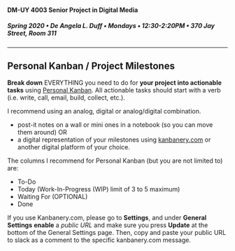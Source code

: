 #### DM-UY 4003 Senior Project in Digital Media
##### Spring 2020 • De Angela L. Duff • Mondays • 12:30-2:20PM • 370 Jay Street, Room 311

---

## Personal Kanban / Project Milestones
**Break down** EVERYTHING you need to do for **your project into actionable tasks** using <a href="http://personalkanban.com" target="_blank">Personal Kanban</a>. All actionable tasks should start with a verb (i.e. write, call, email, build, collect, etc.). 

I recommend using an analog, digital or analog/digital combination. 
<ul>
<li>post-it notes on a wall or mini ones in a notebook (so you can move them around)
OR</li>
<li>a digital representation of your milestones using <a href="http://kanbanery.com" target="_blank">kanbanery.com</a> or another digital platform of your choice.</li>
</ul>

The columns I recommend for Personal Kanban (but you are not limited to) are:
* To-Do
* Today (Work-In-Progress (WIP) limit of 3 to 5 maximum)
* Waiting For (OPTIONAL)
* Done

If you use Kanbanery.com, please go to **Settings**, and under **General Settings** **enable** a *public URL* and make sure you press **Update** at the bottom of the General Settings page. Then, copy and paste your public URL to slack as a comment to the specific kanbanery.com message.
